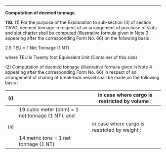 ****  
  
**Computation of deemed tonnage.**

**11Q.** (1) For the purpose of the _Explanation_ to sub-section (4) of section 115VG, deemed tonnage in respect of an arrangement of purchase of slots and slot charter shall be computed (illustrative formula given in Note 3 appearing after the corresponding Form No. 66) on the following basis :

2.5 TEU = 1 Net Tonnage (1 NT)

where TEU is Twenty foot Equivalent Unit (Container of this size)

(2) Computation of deemed tonnage (illustrative formula given in Note 4 appearing after the corresponding Form No. 66) in respect of an arrangement of sharing of break-bulk vessel shall be made on the following basis :

(_i_)|  |  in case where cargo is restricted by volume :  
---|---|---  
|  |  19 cubic meter (cbm) = 1 net tonnage (1 NT); and  
(_ii_)|  |  in case where cargo is restricted by weight :  
|  |  14 metric tons = 1 net tonnage (1 NT)
